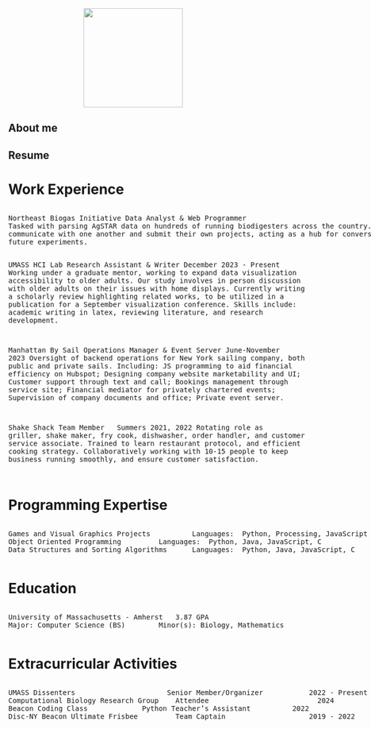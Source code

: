 <div style="text-align: center;">
      <img src="https://github.com/Henry-WK/henry-wk.github.io/assets/152219380/7f632b5e-4a1f-4f87-81b0-3378f4e2258d" height="200" width ="200">
</div>

## About me



## Resume

<!-- div style="text-align: center;">
      <img src="https://github.com/Henry-WK/henry-wk.github.io/assets/152219380/644743a4-1010-45ad-83ec-152d4a763922" height="800" width ="1000">
</div !-->

# Work Experience	
<div style="width:800px;overflow:auto">
<pre>
Northeast Biogas Initiative	Data Analyst & Web Programmer                                  May 2024 - Present
Tasked with parsing AgSTAR data on hundreds of running biodigesters across the country. Developing a website for biogas communities to 
communicate with one another and submit their own projects, acting as a hub for conversation as well as an interactive database to educate 
future experiments. 

UMASS HCI Lab         		Research Assistant & Writer                               December 2023 - Present
Working under a graduate mentor, working to expand data visualization accessibility to older adults. Our study involves in person discussion 
with older adults on their issues with home displays. Currently writing a scholarly review highlighting related works, to be utilized in a 
publication for a September visualization conference. Skills include: academic writing in latex, reviewing literature, and research development.

Manhattan By Sail			Operations Manager & Event Server                               June-November 2023
Oversight of backend operations for New York sailing company, both public and private sails. Including: JS programming to aid financial 
efficiency on Hubspot; Designing company website marketability and UI; Customer support through text and call; Bookings management through 
service site; Financial mediator for privately chartered events; Supervision of company documents and office; Private event server.

Shake Shack			 Team Member	 			          &nbsp;                             Summers 2021, 2022
Rotating role as griller, shake maker, fry cook, dishwasher, order handler, and customer service associate. Trained to learn restaurant 
protocol, and efficient cooking strategy.  Collaboratively working with 10-15 people to keep business running smoothly, and ensure customer 
satisfaction.
</pre>
</div>

# Programming Expertise 
<div style="width:800px;overflow:auto">
<pre>
Games and Visual Graphics Projects			Languages: 	Python, Processing, JavaScript
Object Oriented Programming			Languages:	Python, Java, JavaScript, C
Data Structures and Sorting Algorithms		Languages:	Python, Java, JavaScript, C
</pre>
</div>

# Education
<div style="width:800px;overflow:auto">
<pre>
University of Massachusetts - Amherst	3.87 GPA
Major: Computer Science (BS)		Minor(s): Biology, Mathematics
</pre>
</div>

# Extracurricular Activities
<div style="width:800px;overflow:auto">
<pre>
UMASS Dissenters 				      Senior Member/Organizer 		  	2022 - Present
Computational Biology Research Group	Attendee					      2024
Beacon Coding Class				Python Teacher’s Assistant			2022
Disc-NY Beacon Ultimate Frisbee 		Team Captain 					2019 - 2022
</pre>
</div>

